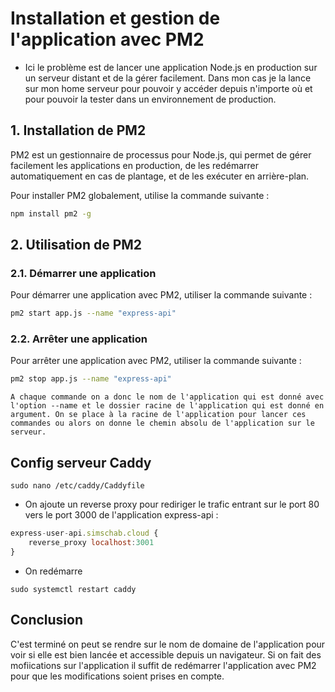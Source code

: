 # Installation et gestion de l'application avec PM2

- Ici le problème est de lancer une application Node.js en production sur un serveur distant et de la gérer facilement. Dans mon cas je la lance sur mon home serveur pour pouvoir y accéder depuis n'importe où et pour pouvoir la tester dans un environnement de production.

## 1. Installation de PM2

PM2 est un gestionnaire de processus pour Node.js, qui permet de gérer facilement les applications en production, de les redémarrer automatiquement en cas de plantage, et de les exécuter en arrière-plan.

Pour installer PM2 globalement, utilise la commande suivante :

```bash
npm install pm2 -g
```

## 2. Utilisation de PM2

### 2.1. Démarrer une application

Pour démarrer une application avec PM2, utiliser la commande suivante :

```bash
pm2 start app.js --name "express-api"
```

### 2.2. Arrêter une application

Pour arrêter une application avec PM2, utiliser la commande suivante :

```bash
pm2 stop app.js --name "express-api"
```

`A chaque commande on a donc le nom de l'application qui est donné avec l'option --name et le dossier racine de l'application qui est donné en argument.
On se place à la racine de l'application pour lancer ces commandes ou alors on donne le chemin absolu de l'application sur le serveur.`

## Config serveur Caddy

```shell
sudo nano /etc/caddy/Caddyfile
```

- On ajoute un reverse proxy pour rediriger le trafic entrant sur le port 80 vers le port 3000 de l'application express-api :

```js
express-user-api.simschab.cloud {
	reverse_proxy localhost:3001
}
```

- On redémarre 

```shell
sudo systemctl restart caddy
```

## Conclusion

C'est terminé on peut se rendre sur le nom de domaine de l'application pour voir si elle est bien lancée et accessible depuis un navigateur.
Si on fait des mofiications sur l'application il suffit de redémarrer l'application avec PM2 pour que les modifications soient prises en compte.